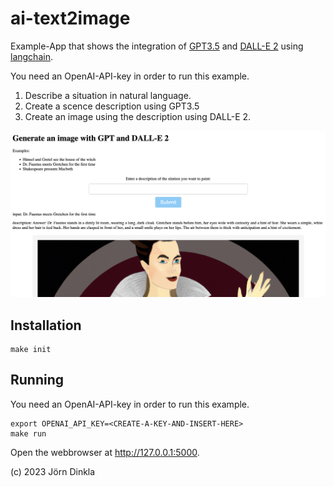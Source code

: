 # ai-text2image

Example-App that shows the integration of [GPT3.5](https://platform.openai.com/docs/models/gpt-3) and [DALL-E 2](https://openai.com/product/dall-e-2) using [langchain](https://docs.langchain.com/docs/).

You need an OpenAI-API-key in order to run this example.

1. Describe a situation in natural language.
2. Create a scence description using GPT3.5
3. Create an image using the description using DALL-E 2.

![screenshot](docs/text2image.png)

## Installation

```shell
make init
```

## Running 

You need an OpenAI-API-key in order to run this example.

```shell
export OPENAI_API_KEY=<CREATE-A-KEY-AND-INSERT-HERE>
make run
```

Open the webbrowser at http://127.0.0.1:5000.

(c) 2023 Jörn Dinkla
